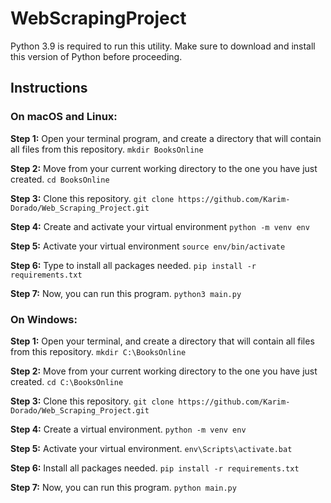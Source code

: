 # WebScrapingProject
Python 3.9 is required to run this utility. Make sure to download and install this version of Python before proceeding.

## Instructions

### On macOS and Linux: 

**Step 1:** Open your terminal program, and create a directory that will contain all files from this repository.
`mkdir BooksOnline`

**Step 2:** Move from your current working directory to the one you have just created. 
`cd BooksOnline`

**Step 3:** Clone this repository.
`git clone https://github.com/Karim-Dorado/Web_Scraping_Project.git`

**Step 4:** Create and activate your virtual environment 
`python -m venv env`

**Step 5:** Activate your virtual environment 
`source env/bin/activate`

**Step 6:** Type  to install all packages needed.
`pip install -r requirements.txt`

**Step 7:** Now, you can run this program.
`python3 main.py`

### On Windows:

**Step 1:** Open your terminal, and create a directory that will contain all files from this repository.
`mkdir C:\BooksOnline`

**Step 2:** Move from your current working directory to the one you have just created. 
`cd C:\BooksOnline` 

**Step 3:** Clone this repository.
`git clone https://github.com/Karim-Dorado/Web_Scraping_Project.git`

**Step 4:** Create a virtual environment.
`python -m venv env`

**Step 5:** Activate your virtual environment.
`env\Scripts\activate.bat`

**Step 6:** Install all packages needed.
`pip install -r requirements.txt`

**Step 7:** Now, you can run this program.
`python main.py`
